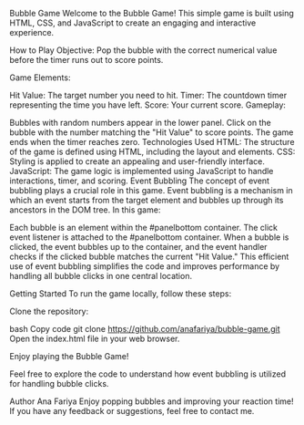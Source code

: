Bubble Game
Welcome to the Bubble Game! This simple game is built using HTML, CSS, and JavaScript to create an engaging and interactive experience.

How to Play
Objective: Pop the bubble with the correct numerical value before the timer runs out to score points.

Game Elements:

Hit Value: The target number you need to hit.
Timer: The countdown timer representing the time you have left.
Score: Your current score.
Gameplay:

Bubbles with random numbers appear in the lower panel.
Click on the bubble with the number matching the "Hit Value" to score points.
The game ends when the timer reaches zero.
Technologies Used
HTML: The structure of the game is defined using HTML, including the layout and elements.
CSS: Styling is applied to create an appealing and user-friendly interface.
JavaScript: The game logic is implemented using JavaScript to handle interactions, timer, and scoring.
Event Bubbling
The concept of event bubbling plays a crucial role in this game. Event bubbling is a mechanism in which an event starts from the target element and bubbles up through its ancestors in the DOM tree. In this game:

Each bubble is an element within the #panelbottom container.
The click event listener is attached to the #panelbottom container.
When a bubble is clicked, the event bubbles up to the container, and the event handler checks if the clicked bubble matches the current "Hit Value."
This efficient use of event bubbling simplifies the code and improves performance by handling all bubble clicks in one central location.

Getting Started
To run the game locally, follow these steps:

Clone the repository:

bash
Copy code
git clone https://github.com/anafariya/bubble-game.git
Open the index.html file in your web browser.

Enjoy playing the Bubble Game!

Feel free to explore the code to understand how event bubbling is utilized for handling bubble clicks.

Author
Ana Fariya
Enjoy popping bubbles and improving your reaction time! If you have any feedback or suggestions, feel free to contact me.